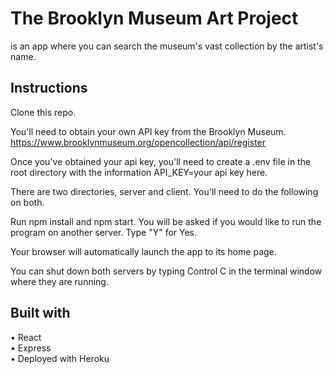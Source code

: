 # The Brooklyn Museum Art Project
is an app where you can search the museum's vast collection by the artist's name.

## Instructions

Clone this repo.

You'll need to obtain your own API key from the Brooklyn Museum. https://www.brooklynmuseum.org/opencollection/api/register

Once you've obtained your api key, you'll need to create a .env file in the root directory with the information API_KEY=your api key here.

There are two directories, server and client. You'll need to do the following on both.

Run npm install and npm start. You will be asked if you would like to run the program on another server. Type "Y" for Yes.

Your browser will automatically launch the app to its home page.

You can shut down both servers by typing Control C in the terminal window where they are running.

## Built with
• React <br/>
• Express <br/>
• Deployed with Heroku

